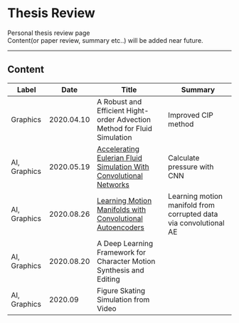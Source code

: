 # Thesis Review  

Personal thesis review page    
Content(or paper review, summary etc..) will be added near future. 

---

## Content

<link rel="stylesheet">
<table class="tg">
<thead>
  <tr>
    <th class="tg-ysfy">Label</th>
    <th class="tg-ysfy">Date</th>
    <th class="tg-ysfy">Title</th>
    <th class="tg-ysfy">Summary</th>
  </tr>
</thead>
<tbody>
  <tr>
    <td class="tg-xcht">Graphics</td>
    <td class="tg-xcht">2020.04.10</td>
    <td class="tg-xcht">A Robust and Efficient Hight-order Advection Method for Fluid Simulation</td>
    <td class="tg-xcht">Improved CIP method</td>
  </tr>
  <tr>
    <td class="tg-xcht">AI, Graphics</td>
    <td class="tg-xcht">2020.05.19</td>
    <td class="tg-xcht"><a href = "https://cims.nyu.edu/~schlacht/CNNFluids.htm">Accelerating Eulerian Fluid Simulation With Convolutional Networks</a></td>
    <td class="tg-xcht">Calculate pressure with CNN</td>
  </tr>
  <tr>
    <td class="tg-0lax">AI, Graphics</td>
    <td class="tg-0lax">2020.08.26</td>
    <td class="tg-0lax"><a href = "http://www.ipab.inf.ed.ac.uk/cgvu/motioncnn.pdf">Learning Motion Manifolds with Convolutional Autoencoders</a></td>
    <td class="tg-0lax">Learning motion manifold from corrupted data via convolutional AE</td>
  </tr>
   <tr>
    <td class="tg-0lax">AI, Graphics</td>
    <td class="tg-0lax">2020.08.20</td>
    <td class="tg-0lax">A Deep Learning Framework for Character Motion Synthesis and Editing</td>
  </tr>
  <tr>
    <td class="tg-0lax">AI, Graphics</td>
    <td class="tg-0lax">2020.09</td>
    <td class="tg-0lax">Figure Skating Simulation from Video</td>
  </tr>
</tbody>
</table>
